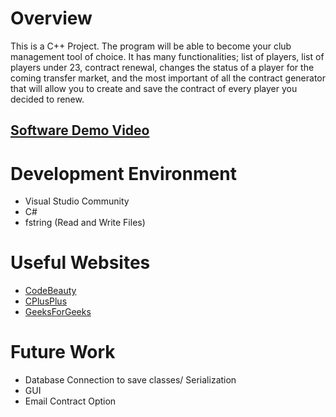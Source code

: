 # Overview
This is a C++ Project. The program will be able to become your club management tool of choice. It has many functionalities; list of players, list of players under 23, contract renewal, changes the status of a player for the coming transfer market, and the most important of all the contract generator that will allow you to create and save the contract of every player you decided to renew. 

## [Software Demo Video](https://youtu.be/Quj6t11IElA)

# Development Environment

- Visual Studio Community
- C# 
- fstring (Read and Write Files)

# Useful Websites

- [CodeBeauty](https://youtu.be/EaHFhms_Shw)
- [CPlusPlus](https://cplusplus.com/reference/list/list/)
- [GeeksForGeeks](https://www.geeksforgeeks.org/constructors-c/?ref=lbp)

# Future Work

- Database Connection to save classes/ Serialization
- GUI
- Email Contract Option